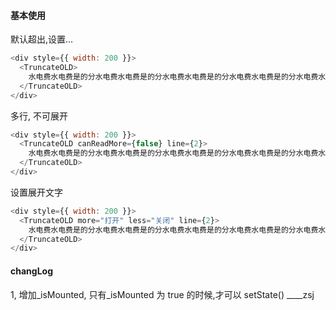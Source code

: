 #### 基本使用

默认超出,设置...

```js
<div style={{ width: 200 }}>
  <TruncateOLD>
    水电费水电费是的分水电费水电费是的分水电费水电费是的分水电费水电费是的分水电费水电费是的分水电费水电费是的分
  </TruncateOLD>
</div>
```

多行, 不可展开

```js
<div style={{ width: 200 }}>
  <TruncateOLD canReadMore={false} line={2}>
    水电费水电费是的分水电费水电费是的分水电费水电费是的分水电费水电费是的分水电费水电费是的分水电费水电费是的分
  </TruncateOLD>
</div>
```

设置展开文字

```js
<div style={{ width: 200 }}>
  <TruncateOLD more="打开" less="关闭" line={2}>
    水电费水电费是的分水电费水电费是的分水电费水电费是的分水电费水电费是的分水电费水电费是的分水电费水电费是的分
  </TruncateOLD>
</div>
```

#### changLog

1, 增加\_isMounted, 只有\_isMounted 为 true 的时候,才可以 setState() \_\_\_\_zsj
